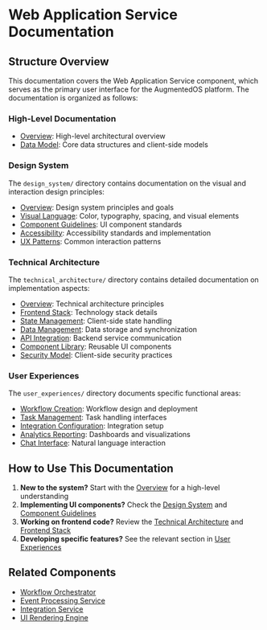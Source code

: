 # Web Application Service Documentation

## Structure Overview

This documentation covers the Web Application Service component, which serves as the primary user interface for the AugmentedOS platform. The documentation is organized as follows:

### High-Level Documentation

* [Overview](./overview.md): High-level architectural overview
* [Data Model](./data_model.md): Core data structures and client-side models

### Design System

The `design_system/` directory contains documentation on the visual and interaction design principles:

* [Overview](./design_system/overview.md): Design system principles and goals
* [Visual Language](./design_system/visual_language.md): Color, typography, spacing, and visual elements
* [Component Guidelines](./design_system/component_guidelines.md): UI component standards
* [Accessibility](./design_system/accessibility.md): Accessibility standards and implementation
* [UX Patterns](./design_system/ux_patterns.md): Common interaction patterns

### Technical Architecture

The `technical_architecture/` directory contains detailed documentation on implementation aspects:

* [Overview](./technical_architecture/overview.md): Technical architecture principles
* [Frontend Stack](./technical_architecture/frontend_stack.md): Technology stack details
* [State Management](./technical_architecture/state_management.md): Client-side state handling
* [Data Management](./technical_architecture/data_management.md): Data storage and synchronization
* [API Integration](./technical_architecture/api_integration.md): Backend service communication
* [Component Library](./technical_architecture/component_library.md): Reusable UI components
* [Security Model](./technical_architecture/security_model.md): Client-side security practices

### User Experiences

The `user_experiences/` directory documents specific functional areas:

* [Workflow Creation](./user_experiences/workflow_creation/): Workflow design and deployment
* [Task Management](./user_experiences/task_management/): Task handling interfaces
* [Integration Configuration](./user_experiences/integration_configuration/): Integration setup
* [Analytics Reporting](./user_experiences/analytics_reporting/): Dashboards and visualizations
* [Chat Interface](./user_experiences/chat_interface/): Natural language interaction

## How to Use This Documentation


1. **New to the system?** Start with the [Overview](./overview.md) for a high-level understanding
2. **Implementing UI components?** Check the [Design System](./design_system/overview.md) and [Component Guidelines](./design_system/component_guidelines.md)
3. **Working on frontend code?** Review the [Technical Architecture](./technical_architecture/overview.md) and [Frontend Stack](./technical_architecture/frontend_stack.md)
4. **Developing specific features?** See the relevant section in [User Experiences](./user_experiences/)

## Related Components

* [Workflow Orchestrator](../workflow_orchestrator/README.md)
* [Event Processing Service](../event_processing_service/README.md)
* [Integration Service](../integration_service.md)
* [UI Rendering Engine](../ui_rendering_engine.md)



